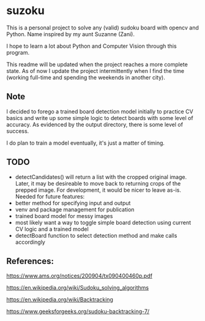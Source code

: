 # suzoku
This is a personal project to solve any (valid) sudoku board with opencv and Python. Name inspired by my aunt Suzanne (Zani).

I hope to learn a lot about Python and Computer Vision through this program.

This readme will be updated when the project reaches a more complete state. As of now I update the project intermittently when I find the time (working full-time and spending the weekends in another city).

## Note
I decided to forego a trained board detection model initially to practice CV basics and write up some simple logic to detect boards with some level of accuracy. As evidenced by the output directory, there is some level of success.

I do plan to train a model eventually, it's just a matter of timing.

## TODO
 - detectCandidates() will return a list with the cropped original image. Later, it may be desireable to move back to returning crops of the prepped image. For development, it would be nicer to leave as-is.
 Needed for future features:
- better method for specifying input and output
- venv and package management for publication
- trained board model for messy images
- most likely want a way to toggle simple board detection using current CV logic and a trained model
- detectBoard function to select detection method and make calls accordingly


## References:

https://www.ams.org/notices/200904/tx090400460p.pdf

https://en.wikipedia.org/wiki/Sudoku_solving_algorithms

https://en.wikipedia.org/wiki/Backtracking

https://www.geeksforgeeks.org/sudoku-backtracking-7/
